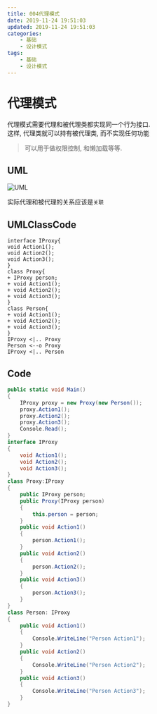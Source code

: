 ```yaml
---
title: 004代理模式
date: 2019-11-24 19:51:03
updated: 2019-11-24 19:51:03
categories:
	- 基础
	- 设计模式
tags: 
	- 基础
	- 设计模式
---
```


# 代理模式

代理模式需要代理和被代理类都实现同一个行为接口.  
这样, 代理类就可以持有被代理类, 而不实现任何功能

> 可以用于做权限控制, 和懒加载等等.
<!--more-->
## UML

![UML](http://www.plantuml.com/plantuml/png/SoWkIImgAStDuShCAqajIajCJbNm32ZAhwYivYhBpqnHS4mkoSpFCzJGj4Rc6w7nZK7yMgxadCJYOWMeTcseGGe5gKN5-NdMG05K4z54Z20YE4q5cr9DjYbGnzZKwEb1NCW5CL71HbSt7oA2eWOYo-MGcfS231u0)

实际代理和被代理的关系应该是`关联`

## UMLClassCode

```
interface IProxy{
void Action1();
void Action2();
void Action3();
}
class Proxy{
+ IProxy person;
+ void Action1();
+ void Action2();
+ void Action3();
}
class Person{
+ void Action1();
+ void Action2();
+ void Action3();
}
IProxy <|.. Proxy
Person <--o Proxy
IProxy <|.. Person
```

## Code

```C#
public static void Main()
{
    IProxy proxy = new Proxy(new Person());
    proxy.Action1();
    proxy.Action2();
    proxy.Action3();
    Console.Read();
}
interface IProxy
{
    void Action1();
    void Action2();
    void Action3();
}
class Proxy:IProxy
{
    public IProxy person;
    public Proxy(IProxy person)
    {
        this.person = person;
    }
    public void Action1()
    {
        person.Action1();
    }
    public void Action2()
    {
        person.Action2();
    }
    public void Action3()
    {
        person.Action3();
    }
}
class Person: IProxy
{
    public void Action1()
    {
        Console.WriteLine("Person Action1");
    }
    public void Action2()
    {
        Console.WriteLine("Person Action2");
    }
    public void Action3()
    {
        Console.WriteLine("Person Action3");
    }
}
```